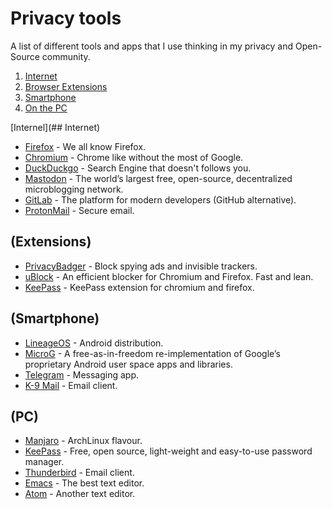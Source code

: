 # Privacy tools

A list of different tools and apps that I use thinking in my privacy and Open-Source community.

1. [Internet](##Internet)
2. [Browser Extensions](##Extensions) 
2. [Smartphone](##Smarhphone)
2. [On the PC](##PC)

[Internel](## Internet)

* [Firefox](https://www.mozilla.org/es-ES/firefox/) - We all know Firefox.
* [Chromium](http://www.chromium.org/) - Chrome like without the most of Google.
* [DuckDuckgo](https://duckduckgo.com/) - Search Engine that doesn't follows you.
* [Mastodon](https://joinmastodon.org/) - The world’s largest free, open-source, decentralized microblogging network.
* [GitLab](https://about.gitlab.com/) - The platform for modern developers (GitHub alternative).
* [ProtonMail](https://protonmail.com/) - Secure email.

## (Extensions)

* [PrivacyBadger](https://www.eff.org/privacybadger) - Block spying ads and invisible trackers.
* [uBlock](https://github.com/gorhill/uBlock) - An efficient blocker for Chromium and Firefox. Fast and lean.
* [KeePass](https://github.com/pfn/passifox) - KeePass extension for chromium and firefox.

## (Smartphone)

* [LineageOS](https://lineageos.org/) - Android distribution.
* [MicroG](https://microg.org/) - A free-as-in-freedom re-implementation of Google’s proprietary Android user space apps and libraries.
* [Telegram](https://telegram.org/) - Messaging app.
* [K-9 Mail](https://k9mail.github.io/) - Email client.

## (PC)

* [Manjaro](https://manjaro.org/) - ArchLinux flavour.
* [KeePass](http://keepass.info/) - Free, open source, light-weight and easy-to-use password manager.
* [Thunderbird](https://www.mozilla.org/es-ES/thunderbird/) - Email client.
* [Emacs](https://www.gnu.org/software/emacs/) - The best text editor.
* [Atom](https://github.atom.io/) - Another text editor.
